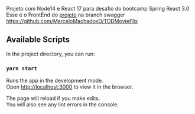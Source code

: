 Projeto com Node14 e React 17 para desafio do bootcamp Spring React 3.0
Esse é o FrontEnd do [projeto](https://github.com/MarceloMachadoxD/TDDMovieFlix) na branch swagger https://github.com/MarceloMachadoxD/TDDMovieFlix

## Available Scripts

In the project directory, you can run:

### `yarn start`

Runs the app in the development mode.\
Open [http://localhost:3000](http://localhost:3000) to view it in the browser.

The page will reload if you make edits.\
You will also see any lint errors in the console.